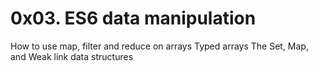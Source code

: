 0x03. ES6 data manipulation
===========================
How to use map, filter and reduce on arrays
Typed arrays
The Set, Map, and Weak link data structures
